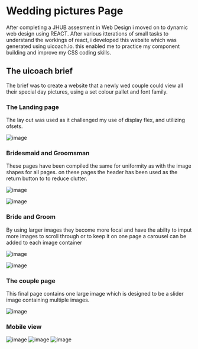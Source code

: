 # Wedding pictures Page

After completing a JHUB assesment in Web Design i moved on to dynamic web design using REACT. After various itterations of small tasks to understand the workings of react, i developed this website which was generated using uicoach.io. this enabled me to practice my component building and improve my CSS coding skills. 

## The uicoach brief

The brief was to create a website that a newly wed couple could view all their special day pictures, using a set colour pallet and font family.

### The Landing page

The lay out was used as it challenged my use of display flex, and utilizing ofsets.

![image](https://github.com/BaldyLockss/Wedding-page/assets/132619892/fb78288f-7f9e-4d39-ab25-f148de16a045)

### Bridesmaid and Groomsman

These pages have been compiled the same for uniformity as with the image shapes for all pages. on these pages the header has been used as the return button to to reduce clutter.

![image](https://github.com/BaldyLockss/Wedding-page/assets/132619892/f18d0049-477c-493e-aae6-dce7b0153fc6)

![image](https://github.com/BaldyLockss/Wedding-page/assets/132619892/e6eaec7e-6cad-495c-a18c-6a80af90c934)

### Bride and Groom

By using larger images they become more focal and have the abilty to imput more images to scroll through or to keep it on one page a carousel can be added to each image container 


![image](https://github.com/BaldyLockss/Wedding-page/assets/132619892/46df032e-49c9-484d-b12c-9ff0aab88d3f)


![image](https://github.com/BaldyLockss/Wedding-page/assets/132619892/3eadf7fc-4470-4cd5-8d09-dee9497bcf6c)

### The couple page

This final page contains one large image which is designed to be a slider image containing multiple images.

![image](https://github.com/BaldyLockss/Wedding-page/assets/132619892/408e4daa-1369-48ed-b5ed-6a9681b49074)


### Mobile view


  ![image](https://github.com/BaldyLockss/Wedding-page/assets/132619892/d85d0777-cf3e-465b-b930-da504b0a479b)
![image](https://github.com/BaldyLockss/Wedding-page/assets/132619892/fb59f9bb-a225-4577-b8fb-dd245ad5acf3) ![image](https://github.com/BaldyLockss/Wedding-page/assets/132619892/c150e252-541d-41fe-90ea-21e3bd1bc7ef)








